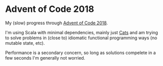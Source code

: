 # Advent of Code 2018

My (slow) progress through [Advent of Code 2018](https://adventofcode.com/).

I'm using Scala with minimal dependencies, mainly just [Cats](https://typelevel.org/cats/)
and am trying to solve problems in (close to) idiomatic functional programming ways (no mutable state, etc).

Performance is a secondary concern, so long as solutions compelete in a few seconds I'm generally not worried.
